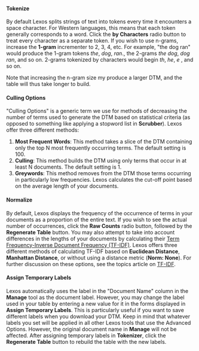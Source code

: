#### Tokenize
By default Lexos splits strings of text into tokens every time it encounters a space character. For Western languages, this means that each token generally corresponds to a word. Click the **by Characters** radio button to treat every character as a separate token. If you wish to use n-grams, increase the **1-gram** incrementer to 2, 3, 4, etc. For example, "the dog ran" would produce the 1-gram tokens _the_, _dog_, _ran_., the 2-grams _the dog_, _dog ran_, and so on. 2-grams tokenized by characters would begin _th_, _he_, _e&nbsp;_, and so on.

Note that increasing the n-gram size my produce a larger DTM, and the table will thus take longer to build.

#### Culling Options
"Culling Options" is a generic term we use for methods of decreasing the number of terms used to generate the DTM based on statistical criteria (as opposed to something like applying a stopword list in **Scrubber**). Lexos offer three different methods:

1. **Most Frequent Words**: This method takes a slice of the DTM containing only the top N most frequently occurring terms. The default setting is 100.
2. **Culling**: This method builds the DTM using only terms that occur in at least N documents. The default setting is 1.
3. **Greywords**: This method removes from the DTM those terms occurring in particularly low frequencies. Lexos calculates the cut-off point based on the average length of your documents.

#### Normalize
By default, Lexos displays the frequency of the occurrence of terms in your documents as a proportion of the entire text. If you wish to see the actual number of occurrences, click the **Raw Counts** radio button, followed by the **Regenerate Table** button. You may also attempt to take into account differences in the lengths of your documents by calculating their [Term Frequency-Inverse Document Frequency (TF-IDF)](https://en.wikipedia.org/wiki/Tf%E2%80%93idf). Lexos offers three different methods of calculating TF-IDF based on **Euclidean Distance**, **Manhattan Distance**, or without using a distance metric (**Norm: None**). For further discussion on these options, see the topics article on [TF-IDF](http://scalar.usc.edu/works/lexos/tf-idf).

#### Assign Temporary Labels
Lexos automatically uses the label in the "Document Name" column in the **Manage** tool as the document label. However, you may change the label used in your table by entering a new value for it in the forms displayed in **Assign Temporary Labels**. This is particularly useful if you want to save different labels when you download your DTM. Keep in mind that whatever labels you set will be applied in all other Lexos tools that use the Advanced Options. However, the original document name in **Manage** will not be affected. After assigning temporary labels in **Tokenizer**, click the **Regenerate Table** button to rebuild the table with the new labels.